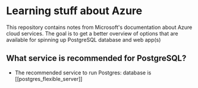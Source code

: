 # Learning stuff about Azure

This repository contains notes from Microsoft's documentation about Azure cloud services. The goal is to get a better overview of options that are available for spinning up PostgreSQL database and web app(s)

## What service is recommended for PostgreSQL?
- The recommended service to run Postgres: database is  [[postgres_flexible_server]]